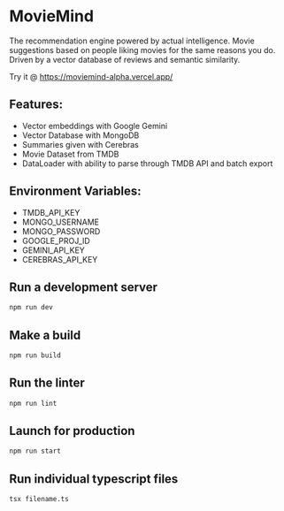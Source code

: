 # MovieMind

The recommendation engine powered by actual intelligence. Movie suggestions based on people liking movies for the same reasons you do. Driven by a vector database of reviews and semantic similarity.

Try it @ <https://moviemind-alpha.vercel.app/>

## Features:
- Vector embeddings with Google Gemini
- Vector Database with MongoDB
- Summaries given with Cerebras
- Movie Dataset from TMDB
- DataLoader with ability to parse through TMDB API and batch export

## Environment Variables:
- TMDB_API_KEY
- MONGO_USERNAME
- MONGO_PASSWORD
- GOOGLE_PROJ_ID
- GEMINI_API_KEY
- CEREBRAS_API_KEY

## Run a development server
```bash
npm run dev
```
## Make a build
```bash
npm run build
```
## Run the linter
```bash
npm run lint
```
## Launch for production
```bash
npm run start
```
## Run individual typescript files
```bash
tsx filename.ts
```
  
 
